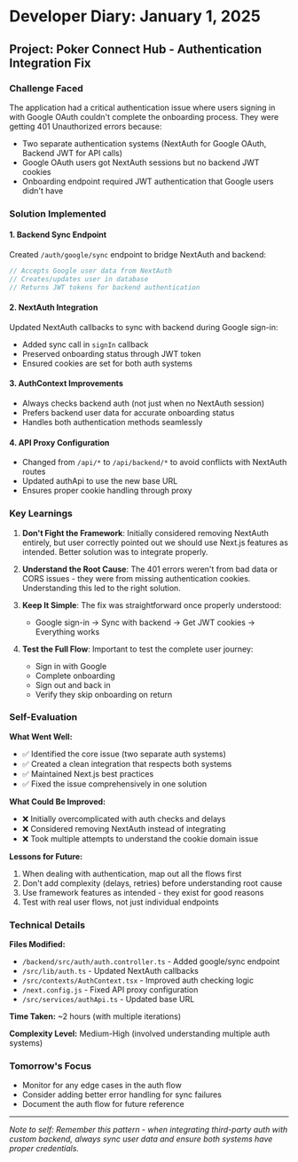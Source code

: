 # Developer Diary: January 1, 2025

## Project: Poker Connect Hub - Authentication Integration Fix

### Challenge Faced

The application had a critical authentication issue where users signing in with Google OAuth couldn't complete the onboarding process. They were getting 401 Unauthorized errors because:

- Two separate authentication systems (NextAuth for Google OAuth, Backend JWT for API calls)
- Google OAuth users got NextAuth sessions but no backend JWT cookies
- Onboarding endpoint required JWT authentication that Google users didn't have

### Solution Implemented

#### 1. **Backend Sync Endpoint**

Created `/auth/google/sync` endpoint to bridge NextAuth and backend:

```typescript
// Accepts Google user data from NextAuth
// Creates/updates user in database
// Returns JWT tokens for backend authentication
```

#### 2. **NextAuth Integration**

Updated NextAuth callbacks to sync with backend during Google sign-in:

- Added sync call in `signIn` callback
- Preserved onboarding status through JWT token
- Ensured cookies are set for both auth systems

#### 3. **AuthContext Improvements**

- Always checks backend auth (not just when no NextAuth session)
- Prefers backend user data for accurate onboarding status
- Handles both authentication methods seamlessly

#### 4. **API Proxy Configuration**

- Changed from `/api/*` to `/api/backend/*` to avoid conflicts with NextAuth routes
- Updated authApi to use the new base URL
- Ensures proper cookie handling through proxy

### Key Learnings

1. **Don't Fight the Framework**: Initially considered removing NextAuth entirely, but user correctly pointed out we should use Next.js features as intended. Better solution was to integrate properly.

2. **Understand the Root Cause**: The 401 errors weren't from bad data or CORS issues - they were from missing authentication cookies. Understanding this led to the right solution.

3. **Keep It Simple**: The fix was straightforward once properly understood:
   - Google sign-in → Sync with backend → Get JWT cookies → Everything works

4. **Test the Full Flow**: Important to test the complete user journey:
   - Sign in with Google
   - Complete onboarding
   - Sign out and back in
   - Verify they skip onboarding on return

### Self-Evaluation

**What Went Well:**

- ✅ Identified the core issue (two separate auth systems)
- ✅ Created a clean integration that respects both systems
- ✅ Maintained Next.js best practices
- ✅ Fixed the issue comprehensively in one solution

**What Could Be Improved:**

- ❌ Initially overcomplicated with auth checks and delays
- ❌ Considered removing NextAuth instead of integrating
- ❌ Took multiple attempts to understand the cookie domain issue

**Lessons for Future:**

1. When dealing with authentication, map out all the flows first
2. Don't add complexity (delays, retries) before understanding root cause
3. Use framework features as intended - they exist for good reasons
4. Test with real user flows, not just individual endpoints

### Technical Details

**Files Modified:**

- `/backend/src/auth/auth.controller.ts` - Added google/sync endpoint
- `/src/lib/auth.ts` - Updated NextAuth callbacks
- `/src/contexts/AuthContext.tsx` - Improved auth checking logic
- `/next.config.js` - Fixed API proxy configuration
- `/src/services/authApi.ts` - Updated base URL

**Time Taken:** ~2 hours (with multiple iterations)

**Complexity Level:** Medium-High (involved understanding multiple auth systems)

### Tomorrow's Focus

- Monitor for any edge cases in the auth flow
- Consider adding better error handling for sync failures
- Document the auth flow for future reference

---

_Note to self: Remember this pattern - when integrating third-party auth with custom backend, always sync user data and ensure both systems have proper credentials._
